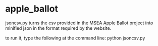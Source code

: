# apple_ballot

jsoncsv.py turns the csv provided in the MSEA Apple Ballot project into minified json in the format required by the website.

to run it, type the following at the command line:
python jsoncsv.py <name of csv file>
